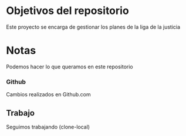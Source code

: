 # Objetivos del repositorio

Este proyecto se encarga de gestionar los planes de la liga de la justicia

# Notas

Podemos hacer lo que queramos en este repositorio

### Github

Cambios realizados en Github.com

## Trabajo

Seguimos trabajando (clone-local)